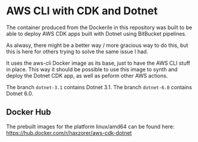 # AWS CLI with CDK and Dotnet

The container produced from the Dockerile in this repository was built to be able to deploy AWS CDK apps built with Dotnet using BitBucket pipelines. 

As alwasy, there might be a better way / more gracious way to do this, but this is here for others trying to solve the same issue I had.

It uses the aws-cli Docker image as its base, just to have the AWS CLI stuff in place. This way it should be possible to use this image to synth and deploy the Dotnet CDK app, as well as peform other AWS actions.

The branch `dotnet-3.1` contains Dotnet 3.1.
The branch `dotnet-6.0` contains Dotnet 6.0.

## Docker Hub

The prebuilt images for the platform linux/amd64 can be found here: https://hub.docker.com/r/haxzorer/aws-cdk-dotnet